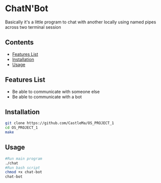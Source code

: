 # ChatN'Bot

Basically it's a little program to chat with another locally using named pipes across two terminal session 


## Contents

- [Features List](#features-list)
- [Installation](#installation)
- [Usage](#usage)

## Features List

- Be able to communicate with someone else 
- Be able to communicate with a bot 


## Installation

 ```sh
git clone https://github.com/CastleMa/OS_PROJECT_1
cd OS_PROJECT_1
make
```

## Usage

 ```sh
 #Run main program
 ./chat
 #Run bash script
 chmod +x chat-bot
 chat-bot
 ```